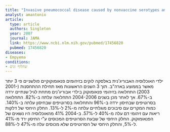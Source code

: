 ```yaml
---
title: "Invasive pneumococcal disease caused by nonvaccine serotypes among Alaska native children with high levels of 7-valent pneumococcal conjugate vaccine coverage"
analyst: amantonio
article:
  type: article
  authors: Singleton
  year: 2007
  journal: JAMA
  link: https://www.ncbi.nlm.nih.gov/pubmed/17456820
  pubmed: 17456820
diseases:
- Empyema
conditions:
- שחלוף זנים
---
```


ילדי האוכלוסיה האבוריג'נית באלסקה לוקים בזיהומים פנאומוקוקיים פולשניים פי 3 יותר מאשר בממוצע בארה"ב.
תוך 3 השנים הראשונות מאז תחילת ההתחסנות (2001-2003) התחלואה בזיהומי פנאומוקוק בילדי אבוריג'נים מתחת לגיל שנתיים ירדה ב-67%. אך לאחר מכן בשנים 2004-2006 התחלואה עלתה ב-82%. התחלואה בסרוטיפים שבחיסון ירדה ב-96% והתחלואה בסרוטיפים שבחיסון עלתה ב-140%.
כמות המקרים עם סיבוכים מוגלתיים עלתה מ-2% ל-13%. החלק היחסי של דלקות ריאות עם זיהומי דם עלה מ-40% ל-57%.
ב-2004 41% מהאוכלוסיה היו נשאים של הפנאומוקוק. החלק היחסי של שבעת הסרוטיפים המכוסים ע"י החיסון ירד מ-41% ל-5%, והחלק היחסי של הסרוטיפים שלא מכוסים עלה מ-47% ל-88%.
